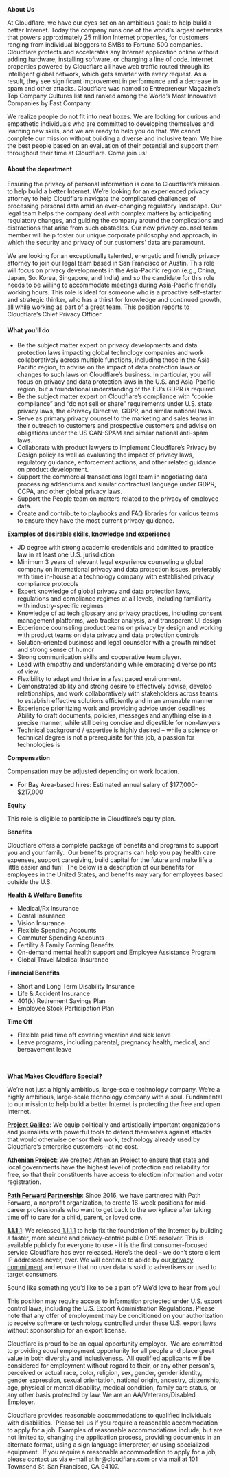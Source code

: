 <div class="content-intro">
	<div><strong>About Us</strong></div>
	<div>
		<p><span style="font-weight: 400;">At Cloudflare, we have our eyes set on an ambitious goal: to help build a better Internet. Today the company runs one of the world’s largest networks that powers approximately 25 million Internet properties, for customers ranging from individual bloggers to SMBs to Fortune 500 companies. Cloudflare protects and accelerates any Internet application online without adding hardware, installing software, or changing a line of code. Internet properties powered by Cloudflare all have web traffic routed through its intelligent global network, which gets smarter with every request. As a result, they see significant improvement in performance and a decrease in spam and other attacks. Cloudflare was named to Entrepreneur Magazine’s Top Company Cultures list and ranked among the World’s Most Innovative Companies by Fast Company.</span><span style="font-weight: 400;">&nbsp;</span></p>
		<p><span style="font-weight: 400;">We realize people do not fit into neat boxes. We are looking for curious and empathetic individuals who are committed to developing themselves and learning new skills, and we are ready to help you do that. We cannot complete our mission without building a diverse and inclusive team. We hire the best people based on an evaluation of their potential and support them throughout their time at Cloudflare. Come join us!&nbsp;</span></p>
	</div>
</div>
<h4>About the department</h4>
<p><span style="font-weight: 400;">Ensuring the privacy of personal information is core to Cloudflare’s mission to help build a better Internet. We’re looking for an experienced privacy attorney to help Cloudflare navigate the complicated challenges of processing personal data amid an ever-changing regulatory landscape. Our legal team helps the company deal with complex matters by anticipating regulatory changes, and guiding the company around the complications and distractions that arise from such obstacles. Our new privacy counsel team member will help foster our unique corporate philosophy and approach, in which the security and privacy of our customers’ data are paramount.&nbsp;</span></p>
<p><span style="font-weight: 400;">We are looking for an exceptionally talented, energetic and friendly privacy attorney to join our legal team based in San Francisco or Austin. This role will focus on privacy developments in the Asia-Pacific region (e.g., China, Japan, So. Korea, Singapore, and India) and so the candidate for this role needs to be willing to accommodate meetings during Asia-Pacific friendly working hours. This role is ideal for someone who is a proactive self-starter and strategic thinker, who has a thirst for knowledge and continued growth, all while working as part of a great team. This position reports to Cloudflare’s Chief Privacy Officer.</span></p>
<h4>What you'll do</h4>
<ul>
	<li style="font-weight: 400;"><span style="font-weight: 400;">Be the subject matter expert on privacy developments and data protection laws impacting global technology companies and work collaboratively across multiple functions, including those in the Asia-Pacific region, to advise on the impact of data protection laws or changes to such laws on Cloudflare’s business. In particular, you will focus on privacy and data protection laws in the U.S. and Asia-Pacific region, but a foundational understanding of the EU’s GDPR is required.</span></li>
	<li style="font-weight: 400;"><span style="font-weight: 400;">Be the subject matter expert on Cloudflare’s compliance with “cookie compliance” and “do not sell or share” requirements under U.S. state privacy laws, the ePrivacy Directive, GDPR, and similar national laws.&nbsp;</span></li>
	<li style="font-weight: 400;"><span style="font-weight: 400;">Serve as primary privacy counsel to the marketing and sales teams in their outreach to customers and prospective customers and advise on obligations under the US CAN-SPAM and similar national anti-spam laws.</span></li>
	<li style="font-weight: 400;"><span style="font-weight: 400;">Collaborate with product lawyers to implement Cloudflare’s Privacy by Design policy as well as evaluating the impact of privacy laws, regulatory guidance, enforcement actions, and other related guidance on product development.</span></li>
	<li style="font-weight: 400;"><span style="font-weight: 400;">Support the commercial transactions legal team in negotiating data processing addendums and similar contractual language under GDPR, CCPA, and other global privacy laws.</span></li>
	<li style="font-weight: 400;"><span style="font-weight: 400;">Support the People team on matters related to the privacy of employee data.</span></li>
	<li style="font-weight: 400;"><span style="font-weight: 400;">Create and contribute to playbooks and FAQ libraries for various teams to ensure they have the most current privacy guidance. </span></li>
</ul>
<p><strong>Examples of desirable skills, knowledge and experience</strong></p>
<ul>
	<li>JD degree with strong academic credentials and admitted to practice law in at least one U.S. jurisdiction</li>
	<li>Minimum 3 years of relevant legal experience counseling a global company on international privacy and data protection issues, preferably with time in-house at a technology company with established privacy compliance protocols</li>
	<li>Expert knowledge of global privacy and data protection laws, regulations and compliance regimes at all levels, including familiarity with industry-specific regimes</li>
	<li>Knowledge of ad tech glossary and privacy practices, including consent management platforms, web tracker analysis, and transparent UI design</li>
	<li>Experience counseling product teams on privacy by design and working with product teams on data privacy and data protection controls</li>
	<li>Solution-oriented business and legal counselor with a growth mindset and strong sense of humor</li>
	<li>Strong communication skills and cooperative team player.</li>
	<li>Lead with empathy and understanding while embracing diverse points of view.</li>
	<li>Flexibility to adapt and thrive in a fast paced environment.</li>
	<li>Demonstrated ability and strong desire to effectively advise, develop relationships, and work collaboratively with stakeholders across teams to establish effective solutions efficiently and in an amenable manner</li>
	<li>Experience prioritizing work and providing advice under deadlines Ability to draft documents, policies, messages and anything else in a precise manner, while still being concise and digestible for non-lawyers</li>
	<li>Technical background / expertise is highly desired – while a science or technical degree is not a prerequisite for this job, a passion for technologies is&nbsp;</li>
</ul>
<p><strong>Compensation</strong></p>
<p><span style="font-weight: 400;">Compensation may be adjusted depending on work location.</span></p>
<ul>
	<li style="font-weight: 400;"><span style="font-weight: 400;">For Bay Area-based hires: Estimated annual salary of $177,000- $217,000</span></li>
</ul>
<p><strong>Equity</strong></p>
<p><span style="font-weight: 400;">This role is eligible to participate in Cloudflare’s equity plan.</span></p>
<p><strong>Benefits</strong></p>
<p><span style="font-weight: 400;">Cloudflare offers a complete package of benefits and programs to support you and your family.&nbsp; Our benefits programs can help you pay health care expenses, support caregiving, build capital for the future and make life a little easier and fun!&nbsp; The below is a description of our benefits for employees in the United States, and benefits may vary for employees based outside the U.S.</span></p>
<p><strong>Health &amp; Welfare Benefits</strong></p>
<ul>
	<li style="font-weight: 400;"><span style="font-weight: 400;">Medical/Rx Insurance</span></li>
	<li style="font-weight: 400;"><span style="font-weight: 400;">Dental Insurance</span></li>
	<li style="font-weight: 400;"><span style="font-weight: 400;">Vision Insurance</span></li>
	<li style="font-weight: 400;"><span style="font-weight: 400;">Flexible Spending Accounts</span></li>
	<li style="font-weight: 400;"><span style="font-weight: 400;">Commuter Spending Accounts</span></li>
	<li style="font-weight: 400;"><span style="font-weight: 400;">Fertility &amp; Family Forming Benefits</span></li>
	<li style="font-weight: 400;"><span style="font-weight: 400;">On-demand mental health support and Employee Assistance Program</span></li>
	<li style="font-weight: 400;"><span style="font-weight: 400;">Global Travel Medical Insurance</span></li>
</ul>
<p><strong>Financial Benefits</strong></p>
<ul>
	<li style="font-weight: 400;"><span style="font-weight: 400;">Short and Long Term Disability Insurance</span></li>
	<li style="font-weight: 400;"><span style="font-weight: 400;">Life &amp; Accident Insurance</span></li>
	<li style="font-weight: 400;"><span style="font-weight: 400;">401(k) Retirement Savings Plan</span></li>
	<li style="font-weight: 400;"><span style="font-weight: 400;">Employee Stock Participation Plan</span></li>
</ul>
<p><strong>Time Off</strong></p>
<ul>
	<li style="font-weight: 400;"><span style="font-weight: 400;">Flexible paid time off covering vacation and sick leave</span></li>
	<li style="font-weight: 400;"><span style="font-weight: 400;">Leave programs, including parental, pregnancy health, medical, and bereavement leave</span></li>
</ul>
<p>&nbsp;</p>
<div class="content-conclusion">
	<p><strong>What Makes Cloudflare Special?</strong></p>
	<p><span style="font-weight: 400;">We’re not just a highly ambitious, large-scale technology company. We’re a highly ambitious, large-scale technology company with a soul. Fundamental to our mission to help build a better Internet is protecting the free and open Internet.</span></p>
	<p><a href="https://blog.cloudflare.com/protecting-free-expression-online/"><strong>Project Galileo</strong></a><span style="font-weight: 400;">: We equip politically and artistically important organizations and journalists with powerful tools to defend themselves against attacks that would otherwise censor their work, technology already used by Cloudflare’s enterprise customers--at no cost.</span></p>
	<p><strong><a href="https://www.cloudflare.com/athenian/">Athenian Project</a></strong><span style="font-weight: 400;">: We created Athenian Project to ensure that state and local governments have the highest level of protection and reliability for free, so that their constituents have access to election information and voter registration.</span></p>
	<p><a href="https://blog.cloudflare.com/tag/path-forward/"><strong>Path Forward Partnership</strong></a><span style="font-weight: 400;">: Since 2016, we have partnered with Path Forward, a nonprofit organization, to create 16-week positions for mid-career professionals who want to get back to the workplace after taking time off to care for a child, parent, or loved one.</span></p>
	<p><a href="https://1.1.1.1/"><strong>1.1.1.1</strong></a><span style="font-weight: 400;">: We released</span><a href="https://1.1.1.1/"> <span style="font-weight: 400;">1.1.1.1</span></a><span style="font-weight: 400;"> to help fix the foundation of the Internet by building a faster, more secure and privacy-centric public DNS resolver. This is available publicly for everyone to use - it is the first consumer-focused service Cloudflare has ever released. Here’s the deal - we don’t store client IP addresses never, ever. We will continue to abide by our</span><a href="https://developers.cloudflare.com/1.1.1.1/privacy/public-dns-resolver"> privacy commitment</a><span style="font-weight: 400;"> and ensure that no user data is sold to advertisers or used to target consumers.</span></p>
	<p><span style="font-weight: 400;">Sound like something you’d like to be a part of? We’d love to hear from you!</span></p>
	<p><span style="font-weight: 400;">This position may require access to information protected under U.S. export control laws, including the U.S. Export Administration Regulations. Please note that any offer of employment may be conditioned on your authorization to receive software or technology controlled under these U.S. export laws without sponsorship for an export license.</span></p>
	<p><span style="font-weight: 400;">Cloudflare is proud to be an equal opportunity employer. &nbsp;We are committed to providing equal employment opportunity for all people and place great value in both diversity and inclusiveness. &nbsp;All qualified applicants will be considered for employment without regard to their, or any other person's, perceived or actual</span> <span style="font-weight: 400;">race, color, religion, sex, gender, gender identity, gender expression, sexual orientation, national origin, ancestry, citizenship, age, physical or mental disability, medical condition, family care status, or any other basis protected by law. </span><span style="font-weight: 400;">We are an AA/Veterans/Disabled Employer.</span></p>
	<p><span style="font-weight: 400;">Cloudflare provides reasonable accommodations to qualified individuals with disabilities. &nbsp;Please tell us if you require a reasonable accommodation to apply for a job. Examples of reasonable accommodations include, but are not limited to, changing the application process, providing documents in an alternate format, using a sign language interpreter, or using specialized equipment. &nbsp;If you require a reasonable accommodation to apply for a job, please contact us via e-mail at </span><span style="font-weight: 400;">hr@cloudflare.com</span><span style="font-weight: 400;"> or via mail at 101 Townsend St. San Francisco, CA 94107.</span></p>
</div>